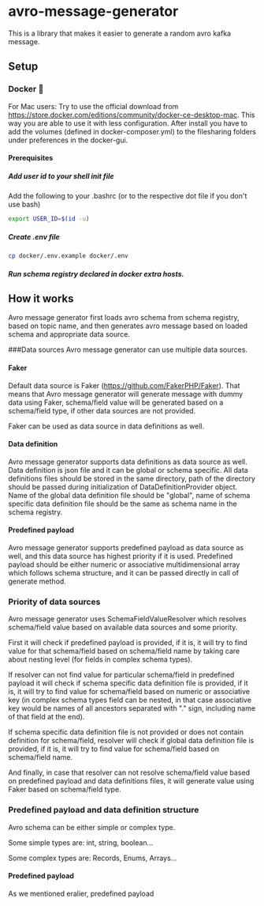 # avro-message-generator

This is a library that makes it easier to generate a random avro kafka message.

## Setup
### Docker :whale:
For Mac users: Try to use the official download from https://store.docker.com/editions/community/docker-ce-desktop-mac.
This way you are able to use it with less configuration. After install you have to add the volumes (defined in docker-composer.yml)
to the filesharing folders under preferences in the docker-gui.

#### Prerequisites

##### Add user id to your shell init file
Add the following to your .bashrc (or to the respective dot file if you don't use bash)
```bash
export USER_ID=$(id -u)
```

##### Create .env file
```bash
cp docker/.env.example docker/.env
```

##### Run schema registry declared in docker extra hosts.

## How it works
Avro message generator first loads avro schema from schema registry, based on topic name, and then generates avro message based on loaded schema and appropriate data source. 

###Data sources
Avro message generator can use multiple data sources.

#### Faker
Default data source is Faker (https://github.com/FakerPHP/Faker). That means that Avro message generator will generate message with dummy data using Faker, schema/field value will be generated based on a schema/field type, if other data sources are not provided. 

Faker can be used as data source in data definitions as well.

#### Data definition
Avro message generator supports data definitions as data source as well. 
Data definition is json file and it can be global or schema specific. 
All data definitions files should be stored in the same directory, path of the directory should be passed during initialization of DataDefinitionProvider object.
Name of the global data definition file should be "global", name of schema specific data definition file should be the same as schema name in the schema registry.

#### Predefined payload
Avro message generator supports predefined payload as data source as well, and this data source has highest priority if it is used. Predefined payload should be either numeric or associative multidimensional array which follows schema structure, and it can be passed directly in call of generate method. 

### Priority of data sources
Avro message generator uses SchemaFieldValueResolver which resolves schema/field value based on available data sources and some priority.

First it will check if predefined payload is provided, if it is, it will try to find value for that schema/field based on schema/field name by taking care about nesting level (for fields in complex schema types). 

If resolver can not find value for particular schema/field in predefined payload it will check if schema specific data definition file is provided, if it is, it will try to find value for schema/field based on numeric or associative key (in complex schema types field can be nested, in that case associative key would be names of all ancestors separated with "." sign, including name of that field at the end).

If schema specific data definition file is not provided or does not contain definition for schema/field, resolver will check if global data definition file is provided, if it is, it will try to find value for schema/field based on schema/field name.

And finally, in case that resolver can not resolve schema/field value based on predefined payload and data definitions files, it will generate value using Faker based on schema/field type.

### Predefined payload and data definition structure

Avro schema can be either simple or complex type. 

Some simple types are: int, string, boolean...

Some complex types are: Records, Enums, Arrays...

#### Predefined payload
As we mentioned eralier, predefined payload 